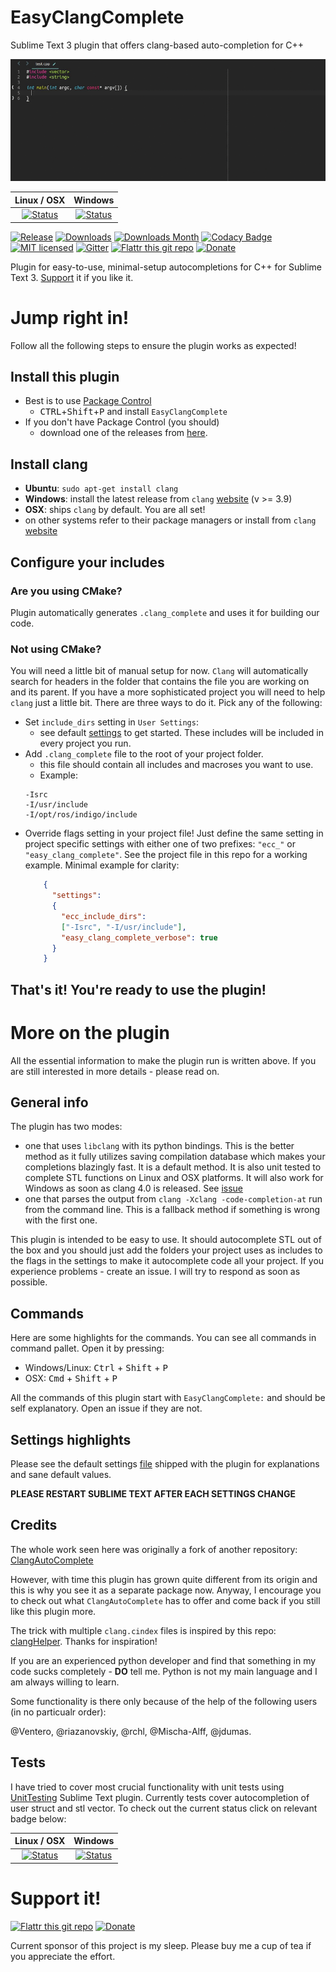 # EasyClangComplete #

Sublime Text 3 plugin that offers clang-based auto-completion for C++

![Example](autocomplete_show_off.gif)

|           Linux / OSX           |               Windows               |
|:-------------------------------:|:-----------------------------------:|
| [![Status][img-travis]][travis] | [![Status][img-appveyor]][appveyor] |

[![Release][img-release]][release]
[![Downloads][img-downloads]][downloads]
[![Downloads Month][img-downloads-month]][downloads]
[![Codacy Badge][img-codacy]][codacy]
[![MIT licensed][img-mit]](./LICENSE)
[![Gitter][img-gitter]][gitter]
[![Flattr this git repo][img-flattr]][donate-flattr]
[![Donate][img-paypal]][donate-paypal]

Plugin for easy-to-use, minimal-setup autocompletions for C++ for Sublime Text
3. [Support](#support-it) it if you like it.

# Jump right in! #
Follow all the following steps to ensure the plugin works as expected!

## Install this plugin ##
- Best is to use [Package Control](https://packagecontrol.io/installation)
  + <kbd>CTRL</kbd>+<kbd>Shift</kbd>+<kbd>P</kbd> and install
    `EasyClangComplete`
- If you don't have Package Control (you should)
  + download one of the releases from
    [here](https://github.com/niosus/EasyClangComplete/releases).

## Install clang ##
- **Ubuntu**: `sudo apt-get install clang`
- **Windows**: install the latest release from `clang`
  [website](http://llvm.org/releases/download.html) (v >= 3.9)
- **OSX**: ships `clang` by default. You are all set!
- on other systems refer to their package managers or install from `clang`
  [website](http://llvm.org/releases/download.html)

## Configure your includes ##

### Are you using CMake? ###
Plugin automatically generates `.clang_complete` and uses it for building our
code.

### Not using CMake? ###
You will need a little bit of manual setup for now. `Clang` will automatically
search for headers in the folder that contains the file you are working on and
its parent. If you have a more sophisticated project you will need to help
`clang` just a little bit. There are three ways to do it. Pick any of the
following:

- Set `include_dirs` setting in `User Settings`:
  + see default [settings](EasyClangComplete.sublime-settings) to get started.
    These includes will be included in every project you run.
- Add `.clang_complete` file to the root of your project folder.
  + this file should contain all includes and macroses you want to use.
  + Example:
  ```
  -Isrc
  -I/usr/include
  -I/opt/ros/indigo/include
  ```
- Override flags setting in your project file! Just define the same setting in
  project specific settings with either one of two prefixes: `"ecc_"` or
  `"easy_clang_complete"`. See the project file in this repo for a working
  example. Minimal example for clarity:
  ```json
      {
        "settings":
        {
          "ecc_include_dirs":
          ["-Isrc", "-I/usr/include"],
          "easy_clang_complete_verbose": true
        }
      }
  ```

## That's it! You're ready to use the plugin! ##

# More on the plugin #
All the essential information to make the plugin run is written above. If you
are still interested in more details - please read on.

## General info ##
The plugin has two modes:

- one that uses `libclang` with its python bindings. This is the better method
  as it fully utilizes saving compilation database which makes your completions
  blazingly fast. It is a default method. It is also unit tested to complete
  STL functions on Linux and OSX platforms. It will also work for Windows as
  soon as clang 4.0 is released. See [issue][libclang-issue]
- one that parses the output from `clang -Xclang -code-completion-at` run from
  the command line. This is a fallback method if something is wrong with the
  first one.

This plugin is intended to be easy to use. It should autocomplete STL out of
the box and you should just add the folders your project uses as includes to
the flags in the settings to make it autocomplete code all your project. If you
experience problems - create an issue. I will try to respond as soon as
possible.

## Commands ##
Here are some highlights for the commands. You can see all commands in command
pallet. Open it by pressing:

- Windows/Linux: <kbd>Ctrl</kbd> + <kbd>Shift</kbd> + <kbd>P</kbd>
- OSX: <kbd>Cmd</kbd> + <kbd>Shift</kbd> + <kbd>P</kbd>

All the commands of this plugin start with `EasyClangComplete:` and should be
self explanatory. Open an issue if they are not.


## Settings highlights ##

Please see the default settings [file](EasyClangComplete.sublime-settings)
shipped with the plugin for explanations and sane default values.

**PLEASE RESTART SUBLIME TEXT AFTER EACH SETTINGS CHANGE**

## Credits ##
The whole work seen here was originally a fork of another repository:
[ClangAutoComplete](https://github.com/pl-ca/ClangAutoComplete)

However, with time this plugin has grown quite different from its origin and
this is why you see it as a separate package now. Anyway, I encourage you to
check out what `ClangAutoComplete` has to offer and come back if you still like
this plugin more.

The trick with multiple `clang.cindex` files is inspired by this repo:
[clangHelper](https://github.com/griebd/clangHelper). Thanks for inspiration!

If you are an experienced python developer and find that something in my code
sucks completely - **DO** tell me. Python is not my main language and I am
always willing to learn.

Some functionality is there only because of the help of the following users (in no particualr order):

@Ventero, @riazanovskiy, @rchl, @Mischa-Alff, @jdumas.

## Tests ##
I have tried to cover most crucial functionality with unit tests using
[UnitTesting](https://github.com/randy3k/UnitTesting) Sublime Text plugin.
Currently tests cover autocompletion of user struct and stl vector. To check
out the current status click on relevant badge below:

|           Linux / OSX           |               Windows               |
|:-------------------------------:|:-----------------------------------:|
| [![Status][img-travis]][travis] | [![Status][img-appveyor]][appveyor] |

# Support it! #
[![Flattr this git repo][img-flattr]][donate-flattr]
[![Donate][img-paypal]][donate-paypal]

Current sponsor of this project is my sleep.
Please buy me a cup of tea if you appreciate the effort.

[release]: https://github.com/niosus/EasyClangComplete/releases
[downloads]: https://packagecontrol.io/packages/EasyClangComplete
[travis]: https://travis-ci.org/niosus/EasyClangComplete
[appveyor]: https://ci.appveyor.com/project/niosus/easyclangcomplete/branch/master
[codacy]: https://goo.gl/h52rHl
[gitter]: https://gitter.im/niosus/EasyClangComplete?utm_source=badge&utm_medium=badge&utm_campaign=pr-badge
[donate-paypal]: https://www.paypal.com/cgi-bin/webscr?cmd=_s-xclick&hosted_button_id=2QLY7J4Q944HS
[donate-flattr]: https://flattr.com/submit/auto?user_id=niosus&url=https://github.com/niosus/EasyClangComplete&title=EasyClangComplete&language=Python&tags=github&category=software
[libclang-issue]: https://github.com/niosus/EasyClangComplete/issues/88
[cmake-issue]: https://github.com/niosus/EasyClangComplete/issues/19


[img-appveyor]: https://ci.appveyor.com/api/projects/status/4h4lfyomah06om2t/branch/master?svg=true
[img-travis]: https://travis-ci.org/niosus/EasyClangComplete.svg?branch=master
[img-codacy]: https://goo.gl/PDVYTj
[img-release]: https://img.shields.io/github/release/niosus/EasyClangComplete.svg?maxAge=3600
[img-downloads]: https://img.shields.io/packagecontrol/dt/EasyClangComplete.svg?maxAge=3600
[img-downloads-month]: https://img.shields.io/packagecontrol/dm/EasyClangComplete.svg?maxAge=2592000
[img-subl]: https://img.shields.io/badge/Sublime%20Text-3-green.svg
[img-mit]: https://img.shields.io/badge/license-MIT-blue.svg
[img-paypal]: https://img.shields.io/badge/Donate-PayPal-blue.svg
[img-flattr]: https://img.shields.io/badge/Donate-Flattr-blue.svg
[img-gitter]: https://badges.gitter.im/niosus/EasyClangComplete.svg
